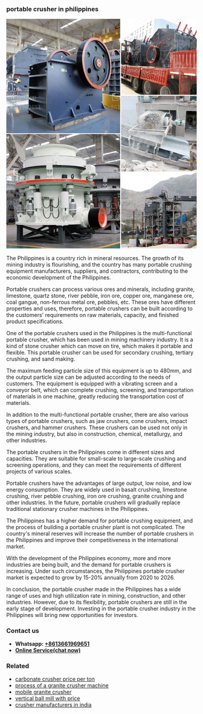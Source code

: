 <h3>portable crusher in philippines</h3><img src='1708322798.jpg' alt=''><p>The Philippines is a country rich in mineral resources. The growth of its mining industry is flourishing, and the country has many portable crushing equipment manufacturers, suppliers, and contractors, contributing to the economic development of the Philippines.</p><p>Portable crushers can process various ores and minerals, including granite, limestone, quartz stone, river pebble, iron ore, copper ore, manganese ore, coal gangue, non-ferrous metal ore, pebbles, etc. These ores have different properties and uses, therefore, portable crushers can be built according to the customers' requirements on raw materials, capacity, and finished product specifications.</p><p>One of the portable crushers used in the Philippines is the multi-functional portable crusher, which has been used in mining machinery industry. It is a kind of stone crusher which can move on tire, which makes it portable and flexible. This portable crusher can be used for secondary crushing, tertiary crushing, and sand making.</p><p>The maximum feeding particle size of this equipment is up to 480mm, and the output particle size can be adjusted according to the needs of customers. The equipment is equipped with a vibrating screen and a conveyor belt, which can complete crushing, screening, and transportation of materials in one machine, greatly reducing the transportation cost of materials.</p><p>In addition to the multi-functional portable crusher, there are also various types of portable crushers, such as jaw crushers, cone crushers, impact crushers, and hammer crushers. These crushers can be used not only in the mining industry, but also in construction, chemical, metallurgy, and other industries.</p><p>The portable crushers in the Philippines come in different sizes and capacities. They are suitable for small-scale to large-scale crushing and screening operations, and they can meet the requirements of different projects of various scales.</p><p>Portable crushers have the advantages of large output, low noise, and low energy consumption. They are widely used in basalt crushing, limestone crushing, river pebble crushing, iron ore crushing, granite crushing and other industries. In the future, portable crushers will gradually replace traditional stationary crusher machines in the Philippines.</p><p>The Philippines has a higher demand for portable crushing equipment, and the process of building a portable crusher plant is not complicated. The country's mineral reserves will increase the number of portable crushers in the Philippines and improve their competitiveness in the international market.</p><p>With the development of the Philippines economy, more and more industries are being built, and the demand for portable crushers is increasing. Under such circumstances, the Philippines portable crusher market is expected to grow by 15-20% annually from 2020 to 2026.</p><p>In conclusion, the portable crusher made in the Philippines has a wide range of uses and high utilization rate in mining, construction, and other industries. However, due to its flexibility, portable crushers are still in the early stage of development. Investing in the portable crusher industry in the Philippines will bring new opportunities for investors.</p><h3>Contact us</h3><ul><li><strong>Whatsapp:&nbsp;<a href="https://wa.me/8613661969651">+8613661969651</a></strong></li><li><a href="https://swt.shibang-china.com/?git&amp;zhl&amp;portable crusher in philippines"><strong>Online Service(chat now)</strong></a></li></ul><h3>Related</h3><ul><li><a href='carbonate crusher price per ton.md'>carbonate crusher price per ton</a></li><li><a href='process of a granite crusher machine.md'>process of a granite crusher machine</a></li><li><a href='mobile granite crusher.md'>mobile granite crusher</a></li><li><a href='vertical ball mill with price.md'>vertical ball mill with price</a></li><li><a href='crusher manufacturers in india.md'>crusher manufacturers in india</a></li></ul>